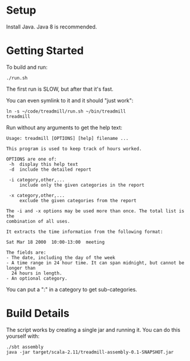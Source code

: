 # Setup

Install Java. Java 8 is recommended.


# Getting Started

To build and run:

    ./run.sh

The first run is SLOW, but after that it's fast.

You can even symlink to it and it should "just work":

    ln -s ~/code/treadmill/run.sh ~/bin/treadmill
    treadmill

Run without any arguments to get the help text:

    Usage: treadmill [OPTIONS] [help] filename ...
    
    This program is used to keep track of hours worked.
    
    OPTIONS are one of:
     -h  display this help text
     -d  include the detailed report
    
     -i category,other,...
         include only the given categories in the report
    
     -x category,other,...
         exclude the given categories from the report
    
    The -i and -x options may be used more than once. The total list is the
    combination of all uses.
    
    It extracts the time information from the following format:
    
    Sat Mar 18 2000  10:00-13:00  meeting
    
    The fields are:
    - The date, including the day of the week
    - A time range in 24 hour time. It can span midnight, but cannot be longer than
      24 hours in length.
    - An optional category.

You can put a ":" in a category to get sub-categories.


# Build Details

The script works by creating a single jar and running it. You can do this yourself with:

    ./sbt assembly
    java -jar target/scala-2.11/treadmill-assembly-0.1-SNAPSHOT.jar
